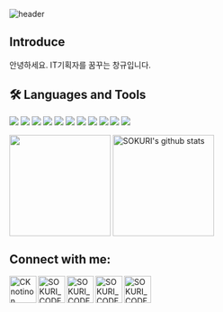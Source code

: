 ![header](https://capsule-render.vercel.app/api?type=waving&color=gradient&height=250&section=header&text=CK_CODE&fontSize=90)

## Introduce
안녕하세요. IT기획자를 꿈꾸는 창규입니다.

## 🛠 Languages and Tools

<img src="https://img.shields.io/badge/CSS3-1572B6?style=flat-square&logo=CSS3&logoColor=white"/> </t>
<img src="https://img.shields.io/badge/HTML5-E34F26?style=flat-square&logo=HTML5&logoColor=white"/> 
<img src="https://img.shields.io/badge/JavaScript-F7DF1E?style=flat-square&logo=JavaScript&logoColor=white"/>
<img src="https://img.shields.io/badge/Go-00ADD8?style=flat-square&logo=Go&logoColor=white"/>
<img src="https://img.shields.io/badge/Python-3776AB?style=flat-square&logo=Python&logoColor=white"/>
<img src="https://img.shields.io/badge/.NET-512BD4.svg?&style=for-the-badge&logo=.NET&logoColor=white"/>
<img src="https://img.shields.io/badge/spring-%236DB33F.svg?&style=for-the-badge&logo=spring&logoColor=white"/>
<img src="https://img.shields.io/badge/eclipse%20ide-%232C2255.svg?&style=for-the-badge&logo=eclipse%20ide&logoColor=white"/>
<img src="https://img.shields.io/badge/microsoft%20sql%20server-%23CC2927.svg?&style=for-the-badge&logo=microsoft%20sql%20server&logoColor=white"/>
<img src="https://img.shields.io/badge/mysql-%234479A1.svg?&style=for-the-badge&logo=mysql&logoColor=white"/>
<img src="https://img.shields.io/badge/figma-%23F24E1E.svg?&style=for-the-badge&logo=figma&logoColor=white"/>

<a href="https://github.com/Changkyu22"><img align="center" style="height:180px" src="https://github-readme-stats.vercel.app/api/top-langs/?username=Changkyu22&layout=compact&theme=nord&hide_border=true" /></a> 
<a href="https://github.com/Changkyu22"><img align="center" style="height:180px" src="https://github-readme-stats.vercel.app/api?username=Changkyu22&show_icons=true&include_all_commits=true&theme=nord&hide_border=true" alt="SOKURI's github stats" /></a>


## Connect with me:

[<img align="left" alt="CK notinon" width="48px" src="https://img.icons8.com/?size=100&id=KyMSnxjEVwCr&format=png&color=000000/notion.png" />][website]
[<img align="left" alt="SOKURI_CODE | YouTube" width="48px" src="https://img.icons8.com/color/48/000000/youtube-play.png" />][youtube]
[<img align="left" alt="SOKURI_CODE | Twitter" width="48px" src="https://img.icons8.com/color/48/000000/twitter-squared.png" />][twitter]
[<img align="left" alt="SOKURI_CODE | LinkedIn" width="48px" src="https://img.icons8.com/color/48/000000/linkedin.png" />][linkedin]
[<img align="left" alt="SOKURI_CODE | Instagram" width="48px" src="https://img.icons8.com/color/48/000000/instagram-new--v2.png" />][instagram]

[website]: https://www.notion.so/Hi-I-m-CK-293489d7dadc4c0f889df58e2d36f8f8
[twitter]: https://twitter.com/
[youtube]: https://youtube.com/
[linkedin]: https://linkedin.com/in/
[instagram]: https://instagram.com/_sokuri
